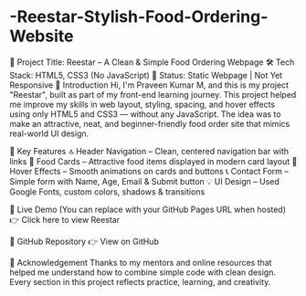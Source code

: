 # -Reestar-Stylish-Food-Ordering-Website
🚀 Project Title: Reestar – A Clean &amp; Simple Food Ordering Webpage 🛠️ Tech Stack: HTML5, CSS3 (No JavaScript) 📱 Status: Static Webpage | Not Yet Responsive
👋 Introduction
Hi, I'm Praveen Kumar M, and this is my project "Reestar", built as part of my front-end learning journey. This project helped me improve my skills in web layout, styling, spacing, and hover effects using only HTML5 and CSS3 — without any JavaScript. The idea was to make an attractive, neat, and beginner-friendly food order site that mimics real-world UI design.

🧩 Key Features
🔝 Header Navigation – Clean, centered navigation bar with links
🍔 Food Cards – Attractive food items displayed in modern card layout
🎨 Hover Effects – Smooth animations on cards and buttons
📞 Contact Form – Simple form with Name, Age, Email & Submit button
💡 UI Design – Used Google Fonts, custom colors, shadows & transitions

🔗 Live Demo
(You can replace with your GitHub Pages URL when hosted)
👉 Click here to view Reestar

📁 GitHub Repository
👉 View on GitHub

🙏 Acknowledgement
Thanks to my mentors and online resources that helped me understand how to combine simple code with clean design. Every section in this project reflects practice, learning, and creativity.
